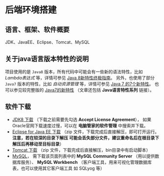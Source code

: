 后端环境搭建
===========

语言、框架、软件概要
------------------

JDK、JavaEE、Eclipse、Tomcat、MySQL


关于java语言版本特性的说明
------------------------

项目使用的是 `Java8` 版本，所有代码中可能会有一些新的语法特性，比如 _Lambda表达式_ 等，详情可参见
[Java 8新特性终极指南](http://www.importnew.com/11908.html)。
另外，也使用了部分 `Java7` 版本的特性，比如 _自动资源管理_ 等，详情可参见
[Java 7 的7个新特性](http://www.cnblogs.com/loveis/articles/2013311.html)。
也可以参见较完整版的 [Java7的新特性](https://segmentfault.com/a/1190000004417830) （文章还包括 **Java语言特性系列** 链接）。


软件下载
-------

* [JDK8 下载](http://www.oracle.com/technetwork/java/javase/downloads/jdk8-downloads-2133151.html)
    （下载之前需要先勾选 **Accept License Agreement**），
    如果Oracle官网下载速度过慢，可以在 **电脑管家的软件管理** 中搜索并下载。
* [Eclipse for Java EE 下载](http://www.eclipse.org/downloads/packages/eclipse-ide-java-ee-developers/neon3)
    （zip 文件，下载完成后直接解压，即可打开运行。**注意，若在较深的目录下解压 可能会丢失部分文件，建议重命名后在根目录下解压后再移动至目标目录**）
* [Tomcat 下载](https://mirrors.tuna.tsinghua.edu.cn/apache/tomcat/tomcat-8/v8.5.14/bin/apache-tomcat-8.5.14.zip)
    （zip 文件，下载完成后直接解压，bin目录中有启动脚本）
* [MySQL](https://dev.mysql.com/downloads/)，
    需下载该页面列表中的 **MySQL Community Server** （用以提供数据库服务）、 **MySQL Workbench** （客户端工具，用来可视化管理数据库表，也可以使用其它客户端工具 如 SQLyog 等）
